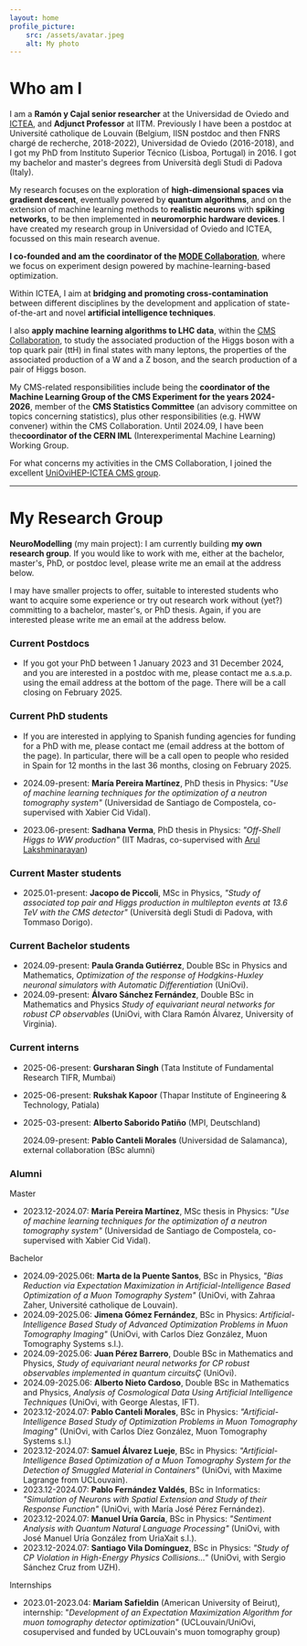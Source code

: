 ```yaml
---
layout: home
profile_picture:
    src: /assets/avatar.jpeg
    alt: My photo
---
```


# Who am I

I am a **Ramón y Cajal senior researcher** at the Universidad de Oviedo and [ICTEA](https://ictea.uniovi.es/), and **Adjunct Professor** at IITM. Previously I have been a postdoc at Université catholique de Louvain (Belgium, IISN postdoc and then FNRS chargé de recherche, 2018-2022), Universidad de Oviedo (2016-2018), and I got my PhD from Instituto Superior Técnico (Lisboa, Portugal) in 2016. I got my bachelor and master's degrees from Università degli Studi di Padova (Italy).

My research focuses on the exploration of **high-dimensional spaces via gradient descent**, eventually powered by **quantum algorithms**, and on the extension of machine learning methods to **realistic neurons** with **spiking networks**, to be then implemented in **neuromorphic hardware devices**. I have created my research group in Universidad of Oviedo and ICTEA, focussed on this main research avenue.

**I co-founded and am the coordinator of the [MODE Collaboration](https://mode-collaboration.github.io/)**, where we focus on experiment design powered by machine-learning-based optimization.

Within ICTEA, I aim at **bridging and promoting cross-contamination** between different disciplines by the development and application of state-of-the-art and novel **artificial intelligence techniques**.

I also **apply machine learning algorithms to LHC data**, within the [CMS Collaboration](https://cms.cern/collaboration), to study the associated production of the Higgs boson with a top quark pair (ttH) in final states with many leptons, the properties of the associated production of a W and a Z boson, and the search production of a pair of Higgs boson.

My CMS-related responsibilities include being the **coordinator of the Machine Learning Group of the CMS Experiment for the years 2024-2026**, member of the **CMS Statistics Committee** (an advisory committee on topics concerning statistics), plus other responsibilities (e.g. HWW convener) within the CMS Collaboration. Until 2024.09, I have been the**coordinator of the CERN IML** (Interexperimental Machine Learning) Working Group.

For what concerns my activities in the CMS Collaboration, I joined the excellent [UniOviHEP-ICTEA CMS group](https://www.hep.uniovi.es/).

***

# My Research Group

**NeuroModelling** (my main project): I am currently building **my own research group**. If you would like to work with me, either at the bachelor, master's, PhD, or postdoc level, please write me an email at the address below.

I may have smaller projects to offer, suitable to interested students who want to acquire some experience or try out research work without (yet?) committing to a bachelor, master's, or PhD thesis. Again, if you are interested please write me an email at the address below.

### Current Postdocs

- If you got your PhD between 1 January 2023 and 31 December 2024, and you are interested in a postdoc with me, please contact me a.s.a.p. using the email address at the bottom of the page. There will be a call closing on February 2025.
    

### Current PhD students

- If you are interested in applying to Spanish funding agencies for funding for a PhD with me, please contact me (email address at the bottom of the page). In particular, there will be a call open to people who resided in Spain for 12 months in the last 36 months, closing on February 2025.

- 2024.09-present: **María Pereira Martínez**, PhD thesis in Physics: *"Use of machine learning techniques for the optimization of a neutron tomography system"* (Universidad de Santiago de Compostela, co-supervised with Xabier Cid Vidal).
- 2023.06-present: **Sadhana Verma**, PhD thesis in Physics: *"Off-Shell Higgs to WW production"* (IIT Madras, co-supervised with [Arul Lakshminarayan](https://physics.iitm.ac.in/~arul/))

### Current Master students

- 2025.01-present: **Jacopo de Piccoli**, MSc in Physics, *"Study of associated top pair and Higgs production in multilepton events at 13.6 TeV with the CMS detector"* (Università degli Studi di Padova, with Tommaso Dorigo).

### Current Bachelor students


- 2024.09-present: **Paula Granda Gutiérrez**, Double BSc in Physics and Mathematics, *Optimization of the response of Hodgkins-Huxley neuronal simulators with Automatic Differentiation* (UniOvi).
- 2024.09-present: **Álvaro Sánchez Fernández**, Double BSc in Mathematics and Physics *Study of equivariant neural networks for robust CP observables* (UniOvi, with Clara Ramón Álvarez, University of Virginia).

### Current interns

- 2025-06-present: **Gursharan Singh** (Tata Institute of Fundamental Research TIFR, Mumbai)
- 2025-06-present: **Rukshak Kapoor** (Thapar Institute of Engineering & Technology, Patiala)
- 2025-03-present: **Alberto Saborido Patiño** (MPI, Deutschland)

    2024.09-present: **Pablo Canteli Morales** (Universidad de Salamanca), external collaboration (BSc alumni)
       
### Alumni

Master
- 2023.12-2024.07: **María Pereira Martínez**, MSc thesis in Physics: *"Use of machine learning techniques for the optimization of a neutron tomography system"* (Universidad de Santiago de Compostela, co-supervised with Xabier Cid Vidal).

Bachelor
- 2024.09-2025.06t: **Marta de la Puente Santos**, BSc in Physics, *"Bias Reduction via Expectation Maximization in Artificial-Intelligence Based Optimization of a Muon Tomography System"* (UniOvi, with Zahraa Zaher, Université catholique de Louvain).
- 2024.09-2025.06: **Jimena Gómez Fernández**, BSc in Physics: *Artificial-Intelligence Based Study of Advanced Optimization Problems in Muon Tomography Imaging"* (UniOvi, with Carlos Díez González, Muon Tomography Systems s.l.).
- 2024.09-2025.06: **Juan Pérez Barrero**, Double BSc in Mathematics and Physics, *Study of equivariant neural networks for CP robust observables implemented in quantum circuitsÇ* (UniOvi).
- 2024.09-2025.06: **Alberto Nieto Cardoso**, Double BSc in Mathematics and Physics, *Analysis of Cosmological Data Using Artificial Intelligence Techniques* (UniOvi, with George Alestas, IFT).
- 2023.12-2024.07: **Pablo Canteli Morales**, BSc in Physics: *"Artificial-Intelligence Based Study of Optimization Problems in Muon Tomography Imaging"* (UniOvi, with Carlos Díez González, Muon Tomography Systems s.l.)
- 2023.12-2024.07: **Samuel Álvarez Lueje**, BSc in Physics: *"Artificial-Intelligence Based Optimization of a Muon Tomography System for the Detection of Smuggled Material in Containers"* (UniOvi, with Maxime Lagrange from UCLouvain).
- 2023.12-2024.07: **Pablo Fernández Valdés**, BSc in Informatics: *"Simulation of Neurons with Spatial Extension and Study of their Response Function"* (UniOvi, with María José Pérez Fernández).
- 2023.12-2024.07: **Manuel Uría García**, BSc in Physics: *"Sentiment Analysis with Quantum Natural Language Processing"* (UniOvi, with José Manuel Uría González from UriaXait s.l.).
- 2023.12-2024.07: **Santiago Vila Domínguez**, BSc in Physics: *"Study of CP Violation in High-Energy Physics Collisions..."* (UniOvi, with Sergio Sánchez Cruz from UZH).
<!-- - 2023.12-present: **Nicolás Lozano García**, BSc in Informatics: *"Simulation of Neurons with Spatial Extension and Study of their Response Function"* (UniOvi, with María José Pérez Fernández) -->
Internships
- 2023.01-2023.04: **Mariam Safieldin** (American University of Beirut), internship: "*Development of an Expectation Maximization Algorithm for muon tomography detector optimization"* (UCLouvain/UniOvi, cosupervised and funded by UCLouvain's muon tomography group)

